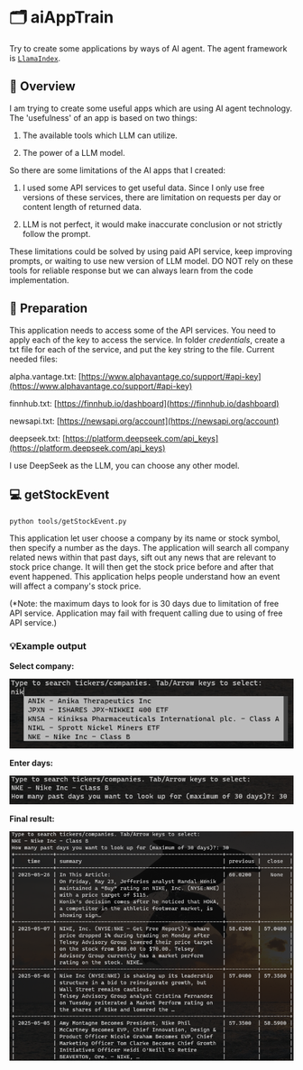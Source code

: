 # 🗂️ aiAppTrain

Try to create some applications by ways of AI agent. The agent framework is [`LlamaIndex`](https://github.com/run-llama/llama_index).

## 🚀 Overview

I am trying to create some useful apps which are using AI agent technology. The 'usefulness' of an app is based on two things:

1. The available tools which LLM can utilize.

2. The power of a LLM model.

So there are some limitations of the AI apps that I created:

1. I used some API services to get useful data. Since I only use free versions of these services, there are limitation on requests per day or content length of returned data.

2. LLM is not perfect, it would make inaccurate conclusion or not strictly follow the prompt.

These limitations could be solved by using paid API service, keep improving prompts, or waiting to use new version of LLM model. DO NOT rely on these tools for reliable response but we can always learn from the code implementation.

## 🔧 Preparation

This application needs to access some of the API services. You need to apply each of the key to access the service. In folder *credentials*, create a txt file for each of the service, and put the key string to the file. Current needed files:

alpha.vantage.txt: [https://www.alphavantage.co/support/#api-key](https://www.alphavantage.co/support/#api-key)

finnhub.txt: [https://finnhub.io/dashboard](https://finnhub.io/dashboard)

newsapi.txt: [https://newsapi.org/account](https://newsapi.org/account)

deepseek.txt: [https://platform.deepseek.com/api_keys](https://platform.deepseek.com/api_keys)

I use DeepSeek as the LLM, you can choose any other model.

## 💻 getStockEvent

`python tools/getStockEvent.py`

This application let user choose a company by its name or stock symbol, then specify a number as the days. The application will search all company related news within that past days, sift out any news that are relevant to stock price change. It will then get the stock price before and after that event happened. This application helps people understand how an event will affect a company's stock price.

(*Note: the maximum days to look for is 30 days due to limitation of free API service. Application may fail with frequent calling due to using of free API service.)

### 💡Example output

**Select company:**

![company!](/imgs/nike.png)

**Enter days:**

![days!](/imgs/days.png)

**Final result:**

![result!](/imgs/summary.png)